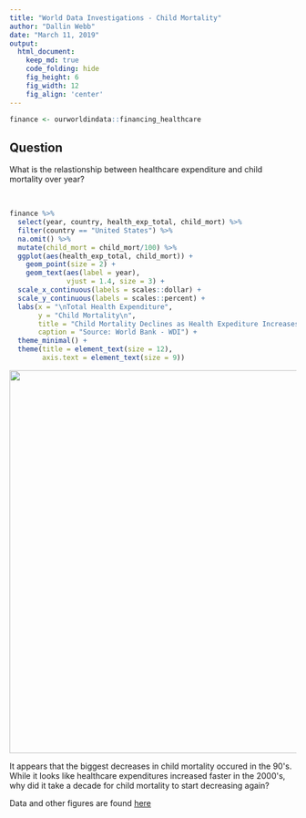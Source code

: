 ```yaml
---
title: "World Data Investigations - Child Mortality"
author: "Dallin Webb"
date: "March 11, 2019"
output:
  html_document:  
    keep_md: true
    code_folding: hide
    fig_height: 6
    fig_width: 12
    fig_align: 'center'
---
```







```r
finance <- ourworldindata::financing_healthcare
```

## Question

What is the relastionship between healthcare expenditure and child mortality over year? 


<br>



```r
finance %>% 
  select(year, country, health_exp_total, child_mort) %>% 
  filter(country == "United States") %>% 
  na.omit() %>% 
  mutate(child_mort = child_mort/100) %>% 
  ggplot(aes(health_exp_total, child_mort)) +
    geom_point(size = 2) +
    geom_text(aes(label = year),
              vjust = 1.4, size = 3) +
  scale_x_continuous(labels = scales::dollar) +
  scale_y_continuous(labels = scales::percent) +
  labs(x = "\nTotal Health Expenditure",
       y = "Child Mortality\n",
       title = "Child Mortality Declines as Health Expediture Increases in the U.S.",
       caption = "Source: World Bank - WDI") +
  theme_minimal() +
  theme(title = element_text(size = 12),
        axis.text = element_text(size = 9))
```

<img src="/project/world_data_investigation_child_mortality/task_07_files/figure-html/unnamed-chunk-2-1.png" width="672" />


It appears that the biggest decreases in child mortality occured in the 90's. While it looks like healthcare expenditures increased faster in the 2000's, why did it take a decade for child mortality to start decreasing again?

Data and other figures are found [here](https://ourworldindata.org/financing-healthcare)

<br>
<br>
